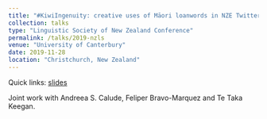 ```yaml
---
title: "#KiwiIngenuity: creative uses of Māori loanwords in NZE Twitter posts"
collection: talks
type: "Linguistic Society of New Zealand Conference"
permalink: /talks/2019-nzls
venue: "University of Canterbury"
date: 2019-11-28
location: "Christchurch, New Zealand"
---
```


Quick links: [slides](http://dgt12.github.io/files/lingsoc.pdf)

Joint work with Andreea S. Calude, Feliper Bravo-Marquez and Te Taka Keegan.